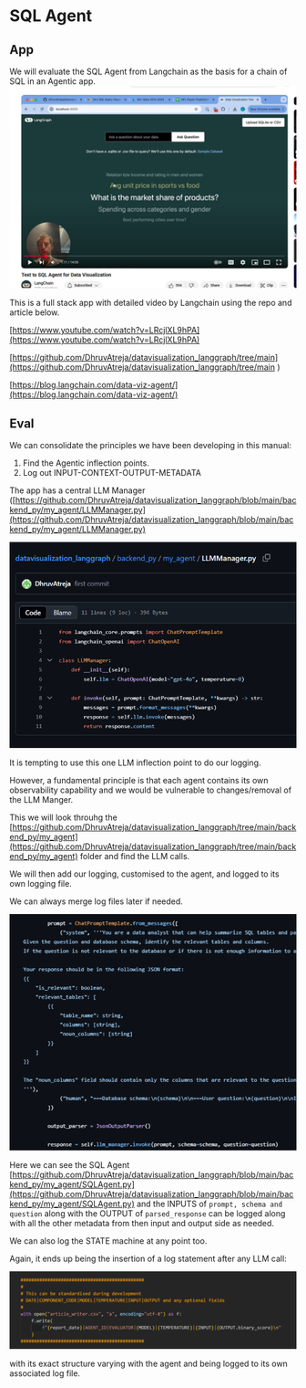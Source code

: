 # SQL Agent


## App

We will evaluate the SQL Agent from Langchain as the basis for a chain of SQL in an Agentic app.
![app](../images/case_study4/app.png)

This is a full stack app with detailed video by Langchain using the repo and article below.

[https://www.youtube.com/watch?v=LRcjlXL9hPA](https://www.youtube.com/watch?v=LRcjlXL9hPA)

[https://github.com/DhruvAtreja/datavisualization_langgraph/tree/main](https://github.com/DhruvAtreja/datavisualization_langgraph/tree/main
)

[https://blog.langchain.com/data-viz-agent/](https://blog.langchain.com/data-viz-agent/)

## Eval

We can consolidate the principles we have been developing in this manual:

1. Find the Agentic inflection points.
2. Log out INPUT-CONTEXT-OUTPUT-METADATA

The app has a central LLM Manager ([https://github.com/DhruvAtreja/datavisualization_langgraph/blob/main/backend_py/my_agent/LLMManager.py](https://github.com/DhruvAtreja/datavisualization_langgraph/blob/main/backend_py/my_agent/LLMManager.py)

![llm manager](../images/case_study4/llm-manager.png)

It is tempting to use this one LLM inflection point to do our logging.

However, a fundamental principle is that each agent contains its own observability capability and we would be vulnerable to changes/removal of the LLM Manger.

This we will look throuhg the [https://github.com/DhruvAtreja/datavisualization_langgraph/tree/main/backend_py/my_agent](https://github.com/DhruvAtreja/datavisualization_langgraph/tree/main/backend_py/my_agent) folder and find the LLM calls.

We will then add our logging, customised to the agent, and logged to its own logging file.

We can always merge log files later if needed.

![SQL Agent](../images/case_study4/sql-agent.png)

Here we can see the SQL Agent [https://github.com/DhruvAtreja/datavisualization_langgraph/blob/main/backend_py/my_agent/SQLAgent.py](https://github.com/DhruvAtreja/datavisualization_langgraph/blob/main/backend_py/my_agent/SQLAgent.py) and the INPUTS of `prompt, schema and question` along with the OUTPUT of `parsed_response` can be logged along with all the other metadata from then input and output side as needed.

We can also log the STATE machine at any point too.

Again, it ends up being the insertion of a log statement after any LLM call:

![Log](../images/example_log_print.png)

with its exact structure varying with the agent and being logged to its own associated log file.